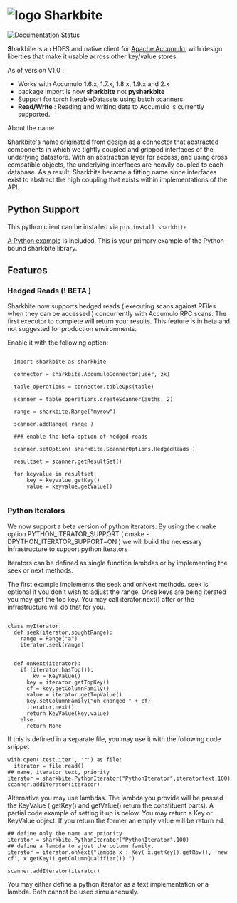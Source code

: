 # ![logo](https://www.sharkbite.io/wp-content/uploads/2017/02/sharkbite.jpg) Sharkbite 
[![Documentation Status](https://readthedocs.org/projects/sharkbite/badge/?version=latest)](https://docs.sharkbite.io/en/latest/?badge=latest)

**S**harkbite is an HDFS and native client for [Apache Accumulo][accumulo], with design liberties
that make it usable across other key/value stores. 

As of version V1.0 : 

 * Works with Accumulo 1.6.x, 1.7.x, 1.8.x, 1.9.x and 2.x
 * package import is now **sharkbite** not **pysharkbite**
 * Support for torch IterableDatasets using batch scanners.
 * **Read/Write** : Reading and writing data to Accumulo is currently supported.

About the name

**S**harkbite's name originated from design as a connector that abstracted components in which we tightly
coupled and gripped interfaces of the underlying datastore. With an abstraction layer for access, and using
cross compatible objects, the underlying interfaces are heavily coupled to each database. As a result, Sharkbite
became a fitting name since interfaces exist to abstract the high coupling that exists within implementations of 
the API.

## Python Support
This python client can be installed via `pip install sharkbite`

[A Python example](https://github.com/phrocker/sharkbite/blob/master/examples/pythonexample.py) is included. This is your primary example of the Python bound sharkbite
library.
## Features


### Hedged Reads (! BETA )

Sharkbite now supports hedged reads ( executing scans against RFiles when they can be accessed ) concurrently with 
Accumulo RPC scans. The first executor to complete will return your results. This feature is in beta and not suggested
for production environments.

Enable it with the following option:

```

  import sharkbite as sharkbite

  connector = sharkbite.AccumuloConnector(user, zk)

  table_operations = connector.tableOps(table)  
	
  scanner = table_operations.createScanner(auths, 2)
    
  range = sharkbite.Range("myrow")
    
  scanner.addRange( range )
    
  ### enable the beta option of hedged reads
    
  scanner.setOption( sharkbite.ScannerOptions.HedgedReads )
   
  resultset = scanner.getResultSet()
    
  for keyvalue in resultset:
      key = keyvalue.getKey()
      value = keyvalue.getValue()
	
```

### Python Iterators  

We now support a beta version of python iterators. By using the cmake option PYTHON_ITERATOR_SUPPORT ( cmake -DPYTHON_ITERATOR_SUPPORT=ON ) we will build the necessary infrastructure to support python iterators

Iterators can be defined as single function lambdas or by implementing the seek or next methods.


The first example implements the seek and onNext methods. seek is optional if you don't wish to adjust the range. Once keys are being iterated you may get the top key. You may call 
iterator.next() after or the infrastructure will do that for you. 
```

class myIterator: 
  def seek(iterator,soughtRange):
    range = Range("a")
    iterator.seek(range)


  def onNext(iterator):
    if (iterator.hasTop()):
    	kv = KeyValue()
  	  key = iterator.getTopKey()
  	  cf = key.getColumnFamily()
  	  value = iterator.getTopValue()
  	  key.setColumnFamily("oh changed " + cf)
  	  iterator.next()
  	  return KeyValue(key,value)
    else: 
      return None

```

If this is defined in a separate file, you may use it with the following code snippet

```
with open('test.iter', 'r') as file:
  iterator = file.read()
## name, iterator text, priority
iterator = sharkbite.PythonIterator("PythonIterator",iteratortext,100)
scanner.addIterator(iterator)    
```

Alternative you may use lambdas. The lambda you provide will be passed the KeyValue ( getKey() and getValue() return the constituent parts). A partial code example of setting it up is below.
You may return a Key or KeyValue object. If you return the former an empty value will be return ed.

```
## define only the name and priority 
iterator = sharkbite.PythonIterator("PythonIterator",100)
## define a lambda to ajust the column family.
iterator = iterator.onNext("lambda x : Key( x.getKey().getRow(), 'new cf', x.getKey().getColumnQualifier()) ")

scanner.addIterator(iterator)
```

You may either define a python iterator as a text implementation or a lambda. Both cannot be used simulaneously. 

[accumulo]: https://accumulo.apache.org
